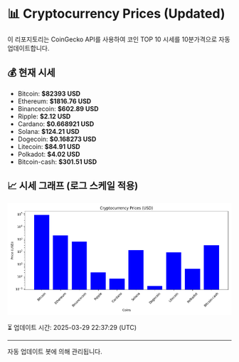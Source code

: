
# 📊 Cryptocurrency Prices (Updated)

이 리포지토리는 CoinGecko API를 사용하여 코인 TOP 10 시세를 10분가격으로 자동 업데이트합니다.

## 💰 현재 시세
- Bitcoin: **$82393 USD**
- Ethereum: **$1816.76 USD**
- Binancecoin: **$602.89 USD**
- Ripple: **$2.12 USD**
- Cardano: **$0.668921 USD**
- Solana: **$124.21 USD**
- Dogecoin: **$0.168273 USD**
- Litecoin: **$84.91 USD**
- Polkadot: **$4.02 USD**
- Bitcoin-cash: **$301.51 USD**

## 📈 시세 그래프 (로그 스케일 적용)
![Crypto Prices](crypto_prices.png)

⏳ 업데이트 시간: 2025-03-29 22:37:29 (UTC)

---
자동 업데이트 봇에 의해 관리됩니다.
